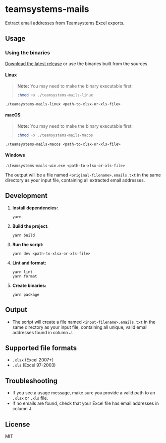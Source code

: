 # teamsystems-mails

Extract email addresses from Teamsystems Excel exports.

## Usage

### Using the binaries

[Download the latest release](https://github.com/dlein/teamsystems-mails/releases/latest) or use the binaries built from the sources.

#### Linux

> **Note:** You may need to make the binary executable first:
>
> ```sh
> chmod +x ./teamsystems-mails-linux
> ```

```
./teamsystems-mails-linux <path-to-xlsx-or-xls-file>
```

#### macOS

> **Note:** You may need to make the binary executable first:
>
> ```sh
> chmod +x ./teamsystems-mails-macos
> ```

```
./teamsystems-mails-macos <path-to-xlsx-or-xls-file>
```

#### Windows

```
.\teamsystems-mails-win.exe <path-to-xlsx-or-xls-file>
```

The output will be a file named `<original-filename>.emails.txt` in the same directory as your input file, containing all extracted email addresses.

## Development

1. **Install dependencies:**

   ```
   yarn
   ```

1. **Build the project:**

   ```
   yarn build
   ```

1. **Run the script:**

   ```
   yarn dev <path-to-xlsx-or-xls-file>
   ```

1. **Lint and format:**

   ```
   yarn lint
   yarn format
   ```

1. **Create binaries:**
   ```
   yarn package
   ```

## Output

- The script will create a file named `<input-filename>.emails.txt` in the same directory as your input file, containing all unique, valid email addresses found in column J.

## Supported file formats

- `.xlsx` (Excel 2007+)
- `.xls` (Excel 97-2003)

## Troubleshooting

- If you see a usage message, make sure you provide a valid path to an `.xlsx` or `.xls` file.
- If no emails are found, check that your Excel file has email addresses in column J.

## License

MIT
